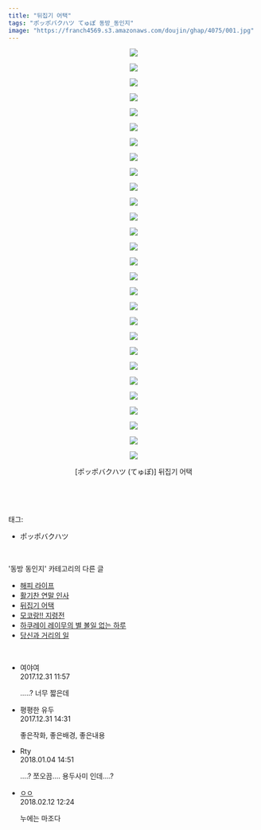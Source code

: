 ```yaml
---
title: "뒤집기 어택"
tags: "ポッポバクハツ てゅぽ 동방_동인지"
image: "https://franch4569.s3.amazonaws.com/doujin/ghap/4075/001.jpg"
---
```

<div class="article">
<p style="text-align: center; clear: none; float: none;"><img src="{{ site.imgserver2 }}/ghap/4075/001.jpg"/></p>
<p style="text-align: center; clear: none; float: none;"><img src="{{ site.imgserver2 }}/ghap/4075/002.jpg"/></p>
<p style="text-align: center; clear: none; float: none;"><img src="{{ site.imgserver2 }}/ghap/4075/003.jpg"/></p>
<p style="text-align: center; clear: none; float: none;"><img src="{{ site.imgserver2 }}/ghap/4075/004.jpg"/></p>
<p style="text-align: center; clear: none; float: none;"><img src="{{ site.imgserver2 }}/ghap/4075/005.jpg"/></p>
<p style="text-align: center; clear: none; float: none;"><img src="{{ site.imgserver2 }}/ghap/4075/006.jpg"/></p>
<p style="text-align: center; clear: none; float: none;"><img src="{{ site.imgserver2 }}/ghap/4075/007.jpg"/></p>
<p style="text-align: center; clear: none; float: none;"><img src="{{ site.imgserver2 }}/ghap/4075/008.jpg"/></p>
<p style="text-align: center; clear: none; float: none;"><img src="{{ site.imgserver2 }}/ghap/4075/009.jpg"/></p>
<p style="text-align: center; clear: none; float: none;"><img src="{{ site.imgserver2 }}/ghap/4075/010.jpg"/></p>
<p style="text-align: center; clear: none; float: none;"><img src="{{ site.imgserver2 }}/ghap/4075/011.jpg"/></p>
<p style="text-align: center; clear: none; float: none;"><img src="{{ site.imgserver2 }}/ghap/4075/012.jpg"/></p>
<p style="text-align: center; clear: none; float: none;"><img src="{{ site.imgserver2 }}/ghap/4075/013.jpg"/></p>
<p style="text-align: center; clear: none; float: none;"><img src="{{ site.imgserver2 }}/ghap/4075/014.jpg"/></p>
<p style="text-align: center; clear: none; float: none;"><img src="{{ site.imgserver2 }}/ghap/4075/015.jpg"/></p>
<p style="text-align: center; clear: none; float: none;"><img src="{{ site.imgserver2 }}/ghap/4075/016.jpg"/></p>
<p style="text-align: center; clear: none; float: none;"><img src="{{ site.imgserver2 }}/ghap/4075/017.jpg"/></p>
<p style="text-align: center; clear: none; float: none;"><img src="{{ site.imgserver2 }}/ghap/4075/018.jpg"/></p>
<p style="text-align: center; clear: none; float: none;"><img src="{{ site.imgserver2 }}/ghap/4075/019.jpg"/></p>
<p style="text-align: center; clear: none; float: none;"><img src="{{ site.imgserver2 }}/ghap/4075/020.jpg"/></p>
<p style="text-align: center; clear: none; float: none;"><img src="{{ site.imgserver2 }}/ghap/4075/021.jpg"/></p>
<p style="text-align: center; clear: none; float: none;"><img src="{{ site.imgserver2 }}/ghap/4075/022.jpg"/></p>
<p style="text-align: center; clear: none; float: none;"><img src="{{ site.imgserver2 }}/ghap/4075/023.jpg"/></p>
<p style="text-align: center; clear: none; float: none;"><img src="{{ site.imgserver2 }}/ghap/4075/024.jpg"/></p>
<p style="text-align: center; clear: none; float: none;"><img src="{{ site.imgserver2 }}/ghap/4075/025.jpg"/></p>
<p style="text-align: center; clear: none; float: none;"><img src="{{ site.imgserver2 }}/ghap/4075/026.jpg"/></p>
<p style="text-align: center; clear: none; float: none;"><img src="{{ site.imgserver2 }}/ghap/4075/027.jpg"/></p>
<p style="text-align: center; clear: none; float: none;"><img src="{{ site.imgserver2 }}/ghap/4075/028.jpg"/></p>
<p style="text-align: center; clear: none; float: none;">[ポッポバクハツ (てゅぽ)] 뒤집기 어택</p>
<p><br/></p>
</div><br/>
<div class="tagTrail">
<p>태그: </p>
<ul>
<li>ポッポバクハツ</li>
</ul>
</div><br/>
<div class="another">
<p>'동방 동인지' 카테고리의 다른 글</p>
<ul>
<li><a href="/ghap_4090">해피 라이프</a></li>
<li><a href="/ghap_4084">활기찬 연말 인사</a></li>
<li><a href="/ghap_4075">뒤집기 어택</a></li>
<li><a href="/ghap_4074">모코랑!! 지령전</a></li>
<li><a href="/ghap_4072">하쿠레이 레이무의 별 볼일 없는 하루</a></li>
<li><a href="/ghap_4049">당신과 거리의 일</a></li>
</ul>
</div><br/>
<div class="cb_module cb_fluid">
<div class="cb_wrt cb_profile">
<div class="comment">
<ul>
<li class="cb_thumb_off" id="comment15163594">
<div class="cb_comment_area">
<div class="cb_info_area">
<div class="cb_section">
<span class="cb_nick_name">여야여</span>
</div>
<div class="cb_section">
<span class="cb_date">2017.12.31 11:57 </span>
</div>
</div>
<div class="cb_dsc_comment">
<p class="cb_dsc">
											.....? 너무 짧은데
										</p>
</div>
</div></li>
<li class="cb_thumb_off" id="comment15163676">
<div class="cb_comment_area">
<div class="cb_info_area">
<div class="cb_section">
<span class="cb_nick_name">평평한 유두</span>
</div>
<div class="cb_section">
<span class="cb_date">2017.12.31 14:31 </span>
</div>
</div>
<div class="cb_dsc_comment">
<p class="cb_dsc">
											좋은작화, 좋은배경, 좋은내용<br/>
</p>
</div>
</div></li>
<li class="cb_thumb_off" id="comment15166335">
<div class="cb_comment_area">
<div class="cb_info_area">
<div class="cb_section">
<span class="cb_nick_name">Rty</span>
</div>
<div class="cb_section">
<span class="cb_date">2018.01.04 14:51 </span>
</div>
</div>
<div class="cb_dsc_comment">
<p class="cb_dsc">
											....? 쪼오끔.... 용두사미 인데....?
										</p>
</div>
</div></li>
<li class="cb_thumb_off" id="comment15198024">
<div class="cb_comment_area">
<div class="cb_info_area">
<div class="cb_section">
<span class="cb_nick_name"> <a href="http://http:/ㄱㄷ극딧ㅇ7z8au1bh" onclick="return openLinkInNewWindow(this)">ㅇㅇ</a></span>
</div>
<div class="cb_section">
<span class="cb_date">2018.02.12 12:24 </span>
</div>
</div>
<div class="cb_dsc_comment">
<p class="cb_dsc">
											누에는 마조다
										</p>
</div>
</div></li>
</ul>
</div>
</div><!-- commentList close -->
</div><br/>
